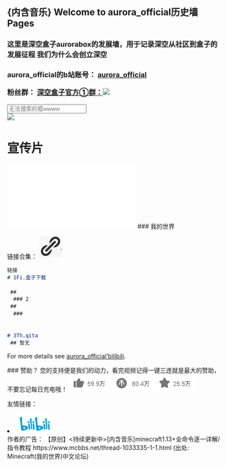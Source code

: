 ## {内含音乐} Welcome to aurora_official历史墙 Pages
<style type="text/css">
<style>
  #bg{ width:800px; 
           height:600px; 
           border:5px solid #C03;
           background:url(.home/background.png) ；
         }
</style>
<html>
  <h3>
    <p class="monospace">
这里是深空盒子aurorabox的发展墙，用于记录深空从社区到盒子的发展征程
我们为什么会创立深空
    </p>
  <h3>
<html>

aurora_official的b站账号： [aurora_official](https://space.bilibili.com/) 

粉丝群：
[深空盒子官方①群：<img src="./home/join_aurorachat_1.png">](https://jq.qq.com/?_wv=1027&k=4jYm7Ks3)

<div class="clearfix g-search search-container">
  <input type="text" placeholder="无法搜索的框wwww">
  <span class="icon search-btn">
  </span>
</div>

<img src="./home/.jpg">


# 宣传片
<iframe src="//player.bilibili.com/player.html?aid=712802738&bvid=BV1fD4y1Q7NA&cid=256284881&page=1" scrolling="no" border="0" frameborder="no" framespacing="0" allowfullscreen="true"> </iframe>
### 我的世界

链接合集：
<img src="./home/2.png">
```markdown
链接
# 1Fi.盒子下载

 ## 
  ### 2
 ## 
  ### 
  

# 3Th.qita
 ## 暂无
```

For more details see [aurora_official’bilibili](https://space.bilibili.com/).

<span class="h-f-btn h-follow">
  <i class="关注">
  </i>
        </span>
### 赞助？
您的支持便是我们的动力，看完视频记得一键三连就是最大的赞助，不要忘记每日充电哦！
<img src="./home/3.png">


友情链接：

<li class="downloads"><a href="https://bilibili.com">
  <img src="./home/4.png">
  </a>

</li>
作者的广告：
【原创】<持续更新中>[内含音乐]minecraft1.13+全命令逐一详解/指令教程
https://www.mcbbs.net/thread-1033335-1-1.html
(出处: Minecraft(我的世界)中文论坛)
